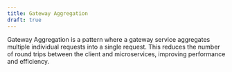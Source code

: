 ```yaml
---
title: Gateway Aggregation
draft: true
---
```


Gateway Aggregation is a pattern where a gateway service aggregates multiple individual requests into a single request. This reduces the number of round trips between the client and microservices, improving performance and efficiency.

<!--more-->